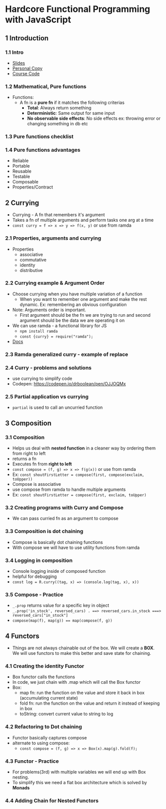 # Hardcore Functional Programming with JavaScript

## 1 Introduction
### 1.1 Intro
- [Slides](https://docs.google.com/presentation/d/1nj5xmsHeJh-6RdjLs1190Hwl8smclvFLePqPCTVsrYw/edit#slide=id.g338d117be_040)
- [Personal Copy](https://docs.google.com/presentation/d/1_WbSJ2ViglL1q9eO2RIeWgWMSSYu-GFBgWedJvk42Jc/edit#slide=id.g338d117be_040)
- [Course Code](https://github.com/FrontendMasters/hardcore-functional-js-v2)

### 1.2 Mathematical, Pure functions
- Functions:
    - A fn is a **pure fn** if it matches the following criterias
        - **Total**: Always return something
        - **Deterministic**: Same output for same input
        - **No observable side effects**: No side effects ex: throwing error or changing something in db etc

### 1.3 Pure functions checklist

### 1.4 Pure functions advantages   
- Reliable
- Portable
- Reusable
- Testable
- Composable
- Properties/Contract

## 2 Currying
- Currying - A fn that remembers it's argument
- Takes  a fn of multiple arguments and perform tasks one arg at a time
- `const curry = f => x => y => f(x, y)` or use from ramda

### 2.1 Properties, arguments and currying
- Properties
    - associative
    - commutative
    - identity
    - distributive

### 2.2 Currying example & Argument Order
- Choose currying when you have multiple variation of a function
    - When you want to remember one argument and make the rest dynamic. Ex: remembering an obvious configuration
- Note: Arguments order is important.
    - First argument should be the fn we are trying to run and second argument should be the data we are operating it on
- We can use ramda - a functional library for JS
    - `npm install ramda`
    - `const {curry} = require("ramda");`
- [Docs](https://ramdajs.com/)

### 2.3 Ramda generalized curry - example of replace

### 2.4 Curry - problems and solutions
- use currying to simplify code
- Codepen: https://codepen.io/drboolean/pen/OJJOQMx

### 2.5 Partial application vs currying
- `partial` is used to call an uncurried function

## 3 Composition
### 3.1 Composition
- Helps us deal with **nested function** in a cleaner way by ordering them from right to left
- returns a fn
- Executes fn from **right to left**
- `const compose = (f, g) => x => f(g(x))` or use from ramda
- Ex: `const shoutFirstLetter = compose(first, compose(exclaim, toUpper))`
- Compose is associative
- use compose from ramda to handle multiple arguments
- Ex: `const shoutFirstLetter = compose(first, exclaim, toUpper)`

### 3.2 Creating programs with Curry and Compose
- We can pass curried fn as an argument to compose

### 3.3 Composition is dot chaining
- Compose is basically dot chaining functions
- With compose we will have to use utility functions from ramda

### 3.4 Logging in composition
- Console logging inside of composed function
- helpful for debugging
- `const log = R.curry((tag, x) => (console.log(tag, x), x))`

### 3.5 Compose - Practice
-  `_.prop` returns value for a specific key in object
- `_.prop('in_stock', reversed_cars) . ==> reversed_cars.in_stock ===> reversed_cars["in_stock"]`
- `compose(map(f), map(g)) == map(compose(f, g))`

## 4 Functors
- Things are not always chainable out of the box. We will create a **BOX**. We will use functors to make this better and save state for chaining.

### 4.1 Creating the identity Functor
- Box functor calls the functions
- In code, we just chain with .map which will call the Box functor
- Box:
    - map fn: run the function on the value and store it back in box (accumulating current state)
    - fold fn: run the function on the value and return it instead of keeping in box
    - toString: convert current value to string to log

### 4.2 Refactoring to Dot chaining
- Functor basically captures compose
- alternate to using compose:
    - `const compose = (f, g) => x => Box(x).map(g).fold(f);`

### 4.3 Functor - Practice
- For problems(3rd) with multiple variables we will end up with Box nesting.
- To simplify this we need a flat box architecture which is solved by **Monads**

### 4.4 Adding Chain for Nested Functors
